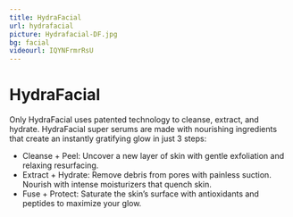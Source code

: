 ```yaml
---
title: HydraFacial
url: hydrafacial
picture: Hydrafacial-DF.jpg
bg: facial
videourl: IQYNFrmrRsU
---
```


# HydraFacial

Only HydraFacial uses patented technology to cleanse, extract, and hydrate. HydraFacial super serums are made with nourishing ingredients that create an instantly gratifying glow in just 3 steps:

- Cleanse + Peel: Uncover a new layer of skin with gentle exfoliation and relaxing resurfacing.
- Extract + Hydrate: Remove debris from pores with painless suction. Nourish with intense moisturizers that quench skin.
- Fuse + Protect: Saturate the skin’s surface with antioxidants and peptides to maximize your glow.
